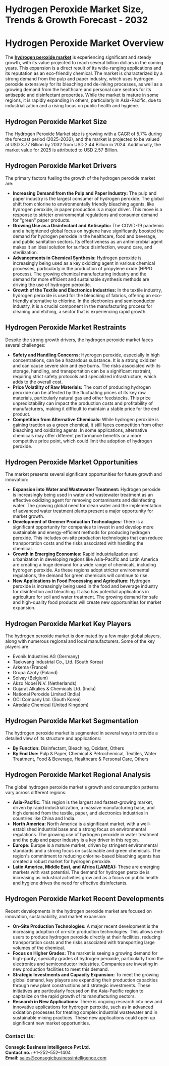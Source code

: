 # Hydrogen Peroxide Market Size, Trends & Growth Forecast - 2032
<h1>Hydrogen Peroxide Market Overview</h1>
<p>The <a href="https://www.consegicbusinessintelligence.com/en/request-sample/3183"><b>hydrogen peroxide market</b></a> is experiencing significant and steady growth, with its value projected to reach several billion dollars in the coming years. This expansion is a direct result of its wide-ranging applications and its reputation as an eco-friendly chemical. The market is characterized by a strong demand from the pulp and paper industry, which uses hydrogen peroxide extensively for its bleaching and de-inking processes, as well as a growing demand from the healthcare and personal care sectors for its antiseptic and disinfectant properties. While the market is mature in some regions, it is rapidly expanding in others, particularly in Asia-Pacific, due to industrialization and a rising focus on public health and hygiene.</p>

<h2>Hydrogen Peroxide Market Size</h2>
<p>The Hydrogen Peroxide Market size is growing with a CAGR of 5.7% during the forecast period (2025-2032), and the market is projected to be valued at USD 3.77 Billion by 2032 from USD 2.44 Billion in 2024. Additionally, the market value for 2025 is attributed to USD 2.57 Billion.</p>

<h2>Hydrogen Peroxide Market Drivers</h2>
<p>The primary factors fueling the growth of the hydrogen peroxide market are:</p>
<ul>
<li><strong>Increasing Demand from the Pulp and Paper Industry:</strong> The pulp and paper industry is the largest consumer of hydrogen peroxide. The global shift from chlorine to environmentally friendly bleaching agents, like hydrogen peroxide, in paper production is a major driver. This move is a response to stricter environmental regulations and consumer demand for "green" paper products.</li>
<li><strong>Growing Use as a Disinfectant and Antiseptic:</strong> The COVID-19 pandemic and a heightened global focus on hygiene have significantly boosted the demand for hydrogen peroxide in the healthcare, food and beverage, and public sanitation sectors. Its effectiveness as an antimicrobial agent makes it an ideal solution for surface disinfection, wound care, and sterilization.</li>
<li><strong>Advancements in Chemical Synthesis:</strong> Hydrogen peroxide is increasingly being used as a key oxidizing agent in various chemical processes, particularly in the production of propylene oxide (HPPO process). The growing chemical manufacturing industry and the demand for more efficient and sustainable synthesis methods are driving the use of hydrogen peroxide.</li>
<li><strong>Growth of the Textile and Electronics Industries:</strong> In the textile industry, hydrogen peroxide is used for the bleaching of fabrics, offering an eco-friendly alternative to chlorine. In the electronics and semiconductor industry, it is a crucial component in the manufacturing process for cleaning and etching, a sector that is experiencing rapid growth.</li>
</ul>

<h2>Hydrogen Peroxide Market Restraints</h2>
<p>Despite the strong growth drivers, the hydrogen peroxide market faces several challenges:</p>
<ul>
<li><strong>Safety and Handling Concerns:</strong> Hydrogen peroxide, especially in high concentrations, can be a hazardous substance. It is a strong oxidizer and can cause severe skin and eye burns. The risks associated with its storage, handling, and transportation can be a significant restraint, requiring strict safety protocols and specialized infrastructure, which adds to the overall cost.</li>
<li><strong>Price Volatility of Raw Materials:</strong> The cost of producing hydrogen peroxide can be affected by the fluctuating prices of its key raw materials, particularly natural gas and other feedstocks. This price unpredictability can impact the production costs and profitability of manufacturers, making it difficult to maintain a stable price for the end product.</li>
<li><strong>Competition from Alternative Chemicals:</strong> While hydrogen peroxide is gaining traction as a green chemical, it still faces competition from other bleaching and oxidizing agents. In some applications, alternative chemicals may offer different performance benefits or a more competitive price point, which could limit the adoption of hydrogen peroxide.</li>
</ul>

<h2>Hydrogen Peroxide Market Opportunities</h2>
<p>The market presents several significant opportunities for future growth and innovation:</p>
<ul>
<li><strong>Expansion into Water and Wastewater Treatment:</strong> Hydrogen peroxide is increasingly being used in water and wastewater treatment as an effective oxidizing agent for removing contaminants and disinfecting water. The growing global need for clean water and the implementation of advanced water treatment plants present a major opportunity for market growth.</li>
<li><strong>Development of Greener Production Technologies:</strong> There is a significant opportunity for companies to invest in and develop more sustainable and energy-efficient methods for producing hydrogen peroxide. This includes on-site production technologies that can reduce transportation costs and the risks associated with handling the chemical.</li>
<li><strong>Growth in Emerging Economies:</strong> Rapid industrialization and urbanization in developing regions like Asia-Pacific and Latin America are creating a huge demand for a wide range of chemicals, including hydrogen peroxide. As these regions adopt stricter environmental regulations, the demand for green chemicals will continue to rise.</li>
<li><strong>New Applications in Food Processing and Agriculture:</strong> Hydrogen peroxide is increasingly being used in the food and beverage industry for disinfection and bleaching. It also has potential applications in agriculture for soil and water treatment. The growing demand for safe and high-quality food products will create new opportunities for market expansion.</li>
</ul>

<h2>Hydrogen Peroxide Market Key Players</h2>
<p>The hydrogen peroxide market is dominated by a few major global players, along with numerous regional and local manufacturers. Some of the key players are:</p>
<ul>
<li>Evonik Industries AG (Germany)</li>
<li>Taekwang Industrial Co., Ltd. (South Korea)</li>
<li>Arkema (France)</li>
<li>Grupa Azoty (Poland)</li>
<li>Solvay (Belgium)</li>
<li>Akzo Nobel N.V. (Netherlands)</li>
<li>Gujarat Alkalies & Chemicals Ltd. (India)</li>
<li>National Peroxide Limited (India)</li>
<li>OCI Company Ltd. (South Korea)</li>
<li>Airedale Chemical (United Kingdom)</li>
</ul>

<h2>Hydrogen Peroxide Market Segmentation</h2>
<p>The hydrogen peroxide market is segmented in several ways to provide a detailed view of its structure and applications:</p>
<ul>
<li><strong>By Function:</strong> Disinfectant, Bleaching, Oxidant, Others</li>
<li><strong>By End Use:</strong> Pulp & Paper, Chemical & Petrochemical, Textiles, Water Treatment, Food & Beverage, Healthcare & Personal Care, Others</li>
</ul>

<h2>Hydrogen Peroxide Market Regional Analysis</h2>
<p>The global hydrogen peroxide market's growth and consumption patterns vary across different regions:</p>
<ul>
<li><strong>Asia-Pacific:</strong> This region is the largest and fastest-growing market, driven by rapid industrialization, a massive manufacturing base, and high demand from the textile, paper, and electronics industries in countries like China and India.</li>
<li><strong>North America:</strong> North America is a significant market, with a well-established industrial base and a strong focus on environmental regulations. The growing use of hydrogen peroxide in water treatment and the pulp and paper industry is a key driver in this region.</li>
<li><strong>Europe:</strong> Europe is a mature market, driven by stringent environmental standards and a strong focus on sustainable and green chemicals. The region's commitment to reducing chlorine-based bleaching agents has created a robust market for hydrogen peroxide.</li>
<li><strong>Latin America, Middle East, and Africa (LAMEA):</strong> These are emerging markets with vast potential. The demand for hydrogen peroxide is increasing as industrial activities grow and as a focus on public health and hygiene drives the need for effective disinfectants.</li>
</ul>

<h2>Hydrogen Peroxide Market Recent Developments</h2>
<p>Recent developments in the hydrogen peroxide market are focused on innovation, sustainability, and market expansion:</p>
<ul>
<li><strong>On-Site Production Technologies:</strong> A major recent development is the increasing adoption of on-site production technologies. This allows end-users to produce hydrogen peroxide directly at their facilities, reducing transportation costs and the risks associated with transporting large volumes of the chemical.</li>
<li><strong>Focus on Higher Grades:</strong> The market is seeing a growing demand for high-purity, specialty grades of hydrogen peroxide, particularly from the electronics and semiconductor industries. Companies are investing in new production facilities to meet this demand.</li>
<li><strong>Strategic Investments and Capacity Expansion:</strong> To meet the growing global demand, key players are expanding their production capacities through new plant constructions and strategic investments. These initiatives are particularly focused on the Asia-Pacific region to capitalize on the rapid growth of its manufacturing sectors.</li>
<li><strong>Research in New Applications:</strong> There is ongoing research into new and innovative applications for hydrogen peroxide, such as in advanced oxidation processes for treating complex industrial wastewater and in sustainable mining practices. These new applications could open up significant new market opportunities.</li>
</ul>

<div class="contact-info">
<h3>Contact Us:</h3>
<p><strong>Consegic Business intelligence Pvt Ltd.</strong><br>
<strong>Contact no.:</strong> +1–252–552–1404<br>
<strong>Email:</strong> <a href="mailto:sales@consegicbusinessintelligence.com">sales@consegicbusinessintelligence.com</a></p>
</div>
</div>
</body>
</html>
